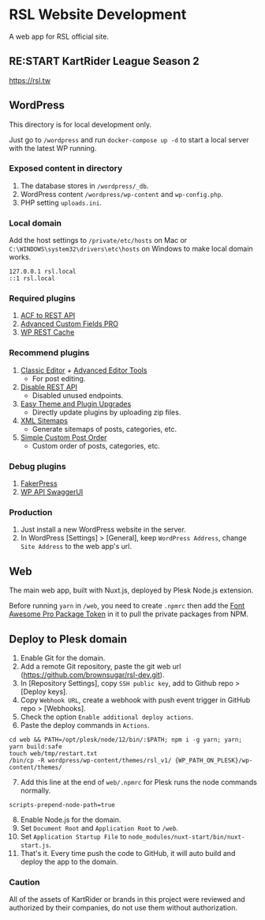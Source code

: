 # RSL Website Development

A web app for RSL official site.


## RE:START KartRider League Season 2

https://rsl.tw

## WordPress

This directory is for local development only.

Just go to `/wordpress` and run `docker-compose up -d` to start a local server with the latest WP running.

### Exposed content in directory

1. The database stores in `/wordpress/_db`.
2. WordPress content `/wordpress/wp-content` and `wp-config.php`.
3. PHP setting `uploads.ini`.

### Local domain

Add the host settings to `/private/etc/hosts` on Mac or `C:\WINDOWS\system32\drivers\etc\hosts` on Windows to make local domain works.

```
127.0.0.1 rsl.local
::1 rsl.local
```

### Required plugins

1. [ACF to REST API](https://wordpress.org/plugins/acf-to-rest-api/)
2. [Advanced Custom Fields PRO](https://www.advancedcustomfields.com/)
3. [WP REST Cache](https://tw.wordpress.org/plugins/wp-rest-cache/)

### Recommend plugins

1. [Classic Editor](https://wordpress.org/plugins/classic-editor/) + [Advanced Editor Tools](https://wordpress.org/plugins/tinymce-advanced/)
   - For post editing.
2. [Disable REST API](https://wordpress.org/plugins/disable-json-api/)
   - Disabled unused endpoints.
3. [Easy Theme and Plugin Upgrades](https://wordpress.org/plugins/easy-theme-and-plugin-upgrades/)
   - Directly update plugins by uploading zip files.
4. [XML Sitemaps](https://wordpress.org/plugins/google-sitemap-generator/)
   - Generate sitemaps of posts, categories, etc.
5. [Simple Custom Post Order](https://wordpress.org/plugins/simple-custom-post-order/)
   - Custom order of posts, categories, etc.

### Debug plugins

1. [FakerPress](https://wordpress.org/plugins/fakerpress/)
2. [WP API SwaggerUI](https://wordpress.org/plugins/wp-api-swaggerui/)

### Production

1. Just install a new WordPress website in the server.
2. In WordPress [Settings] > [General], keep `WordPress Address`, change `Site Address` to the web app's url.

## Web

The main web app, built with Nuxt.js, deployed by Plesk Node.js extension.

Before running `yarn` in `/web`, you need to create `.npmrc` then add the [Font Awesome Pro Package Token](https://fontawesome.com/how-to-use/on-the-web/setup/using-package-managers#installing-pro) in it to pull the private packages from NPM.

## Deploy to Plesk domain

1. Enable Git for the domain.
2. Add a remote Git repository, paste the git web url (https://github.com/brownsugar/rsl-dev.git).
3. In [Repository Settings], copy `SSH public key`, add to Github repo > [Deploy keys].
4. Copy `Webhook URL`, create a webhook with push event trigger in GitHub repo > [Webhooks].
5. Check the option `Enable additional deploy actions`.
6. Paste the deploy commands in `Actions`.
```
cd web && PATH=/opt/plesk/node/12/bin/:$PATH; npm i -g yarn; yarn; yarn build:safe
touch web/tmp/restart.txt
/bin/cp -R wordpress/wp-content/themes/rsl_v1/ {WP_PATH_ON_PLESK}/wp-content/themes/
```

7. Add this line at the end of `web/.npmrc` for Plesk runs the node commands normally.
```
scripts-prepend-node-path=true
```

8. Enable Node.js for the domain.
9. Set `Document Root` and `Application Root` to `/web`.
10. Set `Application Startup File` to `node_modules/nuxt-start/bin/nuxt-start.js`.
11. That's it. Every time push the code to GitHub, it will auto build and deploy the app to the domain.

### **Caution**

All of the assets of KartRider or brands in this project were reviewed and authorized by their companies, do not use them without authorization.
